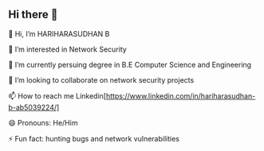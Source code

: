 ## Hi there 👋

👋 Hi, I’m HARIHARASUDHAN B 

👀 I’m interested in Network Security

🌱 I’m currently persuing degree in B.E Computer Science and Engineering

💞️ I’m looking to collaborate on network security projects

📫 How to reach me Linkedin[https://www.linkedin.com/in/hariharasudhan-b-ab5039224/]

😄 Pronouns: He/Him

⚡ Fun fact: hunting bugs and network vulnerabilities 


